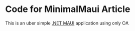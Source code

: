 # Code for MinimalMaui Article

This is an uber simple [.NET MAUI](https://github.com/dotnet/maui) application using only C#. 